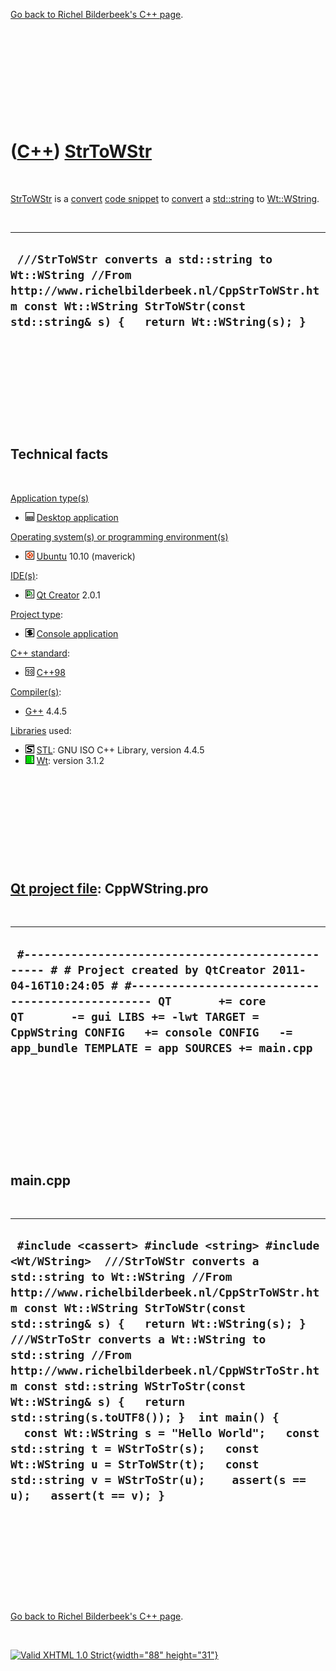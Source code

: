 

[Go back to Richel Bilderbeek's C++ page](Cpp.htm).

 

 

 

 

 

([C++](Cpp.htm)) [StrToWStr](CppStrToWStr.htm)
==============================================

 

[StrToWStr](CppStrToWStr.htm) is a [convert](CppConvert.htm) [code
snippet](CppCodeSnippets.htm) to [convert](CppConvert.htm) a
[std::string](CppString.htm) to [Wt::WString](CppWString.htm).

 

  ---------------------------------------------------------------------------------------------------------------------------------------------------------------------------------------------
  ` ///StrToWStr converts a std::string to Wt::WString //From http://www.richelbilderbeek.nl/CppStrToWStr.htm const Wt::WString StrToWStr(const std::string& s) {   return Wt::WString(s); }`
  ---------------------------------------------------------------------------------------------------------------------------------------------------------------------------------------------

 

 

 

 

 

Technical facts
---------------

 

[Application type(s)](CppApplication.htm)

-   ![Desktop](PicDesktop.png) [Desktop
    application](CppDesktopApplication.htm)

[Operating system(s) or programming environment(s)](CppOs.htm)

-   ![Ubuntu](PicUbuntu.png) [Ubuntu](CppUbuntu.htm) 10.10 (maverick)

[IDE(s)](CppIde.htm):

-   ![Qt Creator](PicQtCreator.png) [Qt Creator](CppQtCreator.htm) 2.0.1

[Project type](CppQtProjectType.htm):

-   ![console](PicConsole.png) [Console
    application](CppConsoleApplication.htm)

[C++ standard](CppStandard.htm):

-   ![C++98](PicCpp98.png) [C++98](Cpp98.htm)

[Compiler(s)](CppCompiler.htm):

-   [G++](CppGpp.htm) 4.4.5

[Libraries](CppLibrary.htm) used:

-   ![STL](PicStl.png) [STL](CppStl.htm): GNU ISO C++ Library, version
    4.4.5
-   ![Wt](PicWt.png) [Wt](CppWt.htm): version 3.1.2

 

 

 

 

 

[Qt project file](CppQtProjectFile.htm): CppWString.pro
-------------------------------------------------------

 

  -----------------------------------------------------------------------------------------------------------------------------------------------------------------------------------------------------------------------------------------------------------------------------------------------------------------
  ` #------------------------------------------------- # # Project created by QtCreator 2011-04-16T10:24:05 # #------------------------------------------------- QT       += core QT       -= gui LIBS += -lwt TARGET = CppWString CONFIG   += console CONFIG   -= app_bundle TEMPLATE = app SOURCES += main.cpp`
  -----------------------------------------------------------------------------------------------------------------------------------------------------------------------------------------------------------------------------------------------------------------------------------------------------------------

 

 

 

 

 

main.cpp
--------

 

  --------------------------------------------------------------------------------------------------------------------------------------------------------------------------------------------------------------------------------------------------------------------------------------------------------------------------------------------------------------------------------------------------------------------------------------------------------------------------------------------------------------------------------------------------------------------------------------------------------------------------------------------------------------------------
  ` #include <cassert> #include <string> #include <Wt/WString>  ///StrToWStr converts a std::string to Wt::WString //From http://www.richelbilderbeek.nl/CppStrToWStr.htm const Wt::WString StrToWStr(const std::string& s) {   return Wt::WString(s); }  ///WStrToStr converts a Wt::WString to std::string //From http://www.richelbilderbeek.nl/CppWStrToStr.htm const std::string WStrToStr(const Wt::WString& s) {   return std::string(s.toUTF8()); }  int main() {   const Wt::WString s = "Hello World";   const std::string t = WStrToStr(s);   const Wt::WString u = StrToWStr(t);   const std::string v = WStrToStr(u);    assert(s == u);   assert(t == v); }`
  --------------------------------------------------------------------------------------------------------------------------------------------------------------------------------------------------------------------------------------------------------------------------------------------------------------------------------------------------------------------------------------------------------------------------------------------------------------------------------------------------------------------------------------------------------------------------------------------------------------------------------------------------------------------------

 

 

 

 

 

[Go back to Richel Bilderbeek's C++ page](Cpp.htm).



 

[![Valid XHTML 1.0 Strict](valid-xhtml10.png){width="88"
height="31"}](http://validator.w3.org/check?uri=referer)
